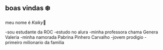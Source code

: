 ## boas vindas ❄️ 

meu nome é *Kaiky*🥇 

-sou estudante da ROC
-estudo no alura 
-minha professora chama Genera Valeria
-minha namorada Pabrina Pinhero Carvalho 
-jovem prodigio
-primeiro milionario da familia
